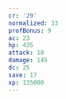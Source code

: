 ```yaml
---
cr: '29'
normalized: 33
profBonus: 9
ac: 23
hp: 435
attack: 18
damage: 145
dc: 25
save: 17
xp: 135000
---
```


